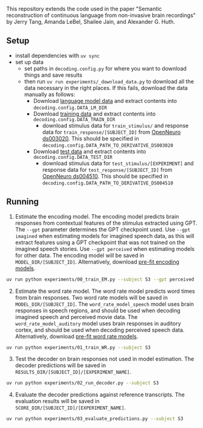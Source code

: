 This repository extends the code used in the paper "Semantic reconstruction of continuous language from non-invasive brain recordings" by Jerry Tang, Amanda LeBel, Shailee Jain, and Alexander G. Huth.  

## Setup
- install dependencies with `uv sync`
- set up data
  - set paths in `decoding.config.py` for where you want to download things and save results
  - then run `uv run experiments/_download_data.py` to download all the data necessary in the right places. If this fails, download the data manually as follows:
    - Download [language model data](https://utexas.box.com/shared/static/7ab8qm5e3i0vfsku0ee4dc6hzgeg7nyh.zip) and extract contents into `decoding.config.DATA_LM_DIR`
    - Download [training data](https://utexas.box.com/shared/static/3go1g4gcdar2cntjit2knz5jwr3mvxwe.zip) and extract contents into `decoding.config.DATA_TRAIN_DIR`
      - download stimulus data for `train_stimulus/` and response data for `train_response/[SUBJECT_ID]` from [OpenNeuro ds003020](https://openneuro.org/datasets/ds003020/). This should be specified in `decoding.config.DATA_PATH_TO_DERIVATIVE_DS003020`
    - Download [test data](https://utexas.box.com/shared/static/ae5u0t3sh4f46nvmrd3skniq0kk2t5uh.zip) and extract contents into `decoding.config.DATA_TEST_DIR`
      - download stimulus data for `test_stimulus/[EXPERIMENT]` and response data for `test_response/[SUBJECT_ID]` from [OpenNeuro ds004510](https://openneuro.org/datasets/ds004510/). This should be specified in `decoding.config.DATA_PATH_TO_DERIVATIVE_DS004510`

## Running
1. Estimate the encoding model. The encoding model predicts brain responses from contextual features of the stimulus extracted using GPT. The `--gpt` parameter determines the GPT checkpoint used. Use `--gpt imagined` when estimating models for imagined speech data, as this will extract features using a GPT checkpoint that was not trained on the imagined speech stories. Use `--gpt perceived` when estimating models for other data. The encoding model will be saved in `MODEL_DIR/[SUBJECT_ID]`. Alternatively, download [pre-fit encoding models](https://utexas.box.com/s/ri13t06iwpkyk17h8tfk0dtyva7qtqlz).

```bash
uv run python experiments/00_train_EM.py --subject S3 --gpt perceived
```

2. Estimate the word rate model. The word rate model predicts word times from brain responses. Two word rate models will be saved in `MODEL_DIR/[SUBJECT_ID]`. The `word_rate_model_speech` model uses brain responses in speech regions, and should be used when decoding imagined speech and perceived movie data. The `word_rate_model_auditory` model uses brain responses in auditory cortex, and should be used when decoding perceived speech data. Alternatively, download [pre-fit word rate models](https://utexas.box.com/s/ri13t06iwpkyk17h8tfk0dtyva7qtqlz).

```bash
uv run python experiments/01_train_WR.py --subject S3
```

3. Test the decoder on brain responses not used in model estimation. The decoder predictions will be saved in `RESULTS_DIR/[SUBJECT_ID]/[EXPERIMENT_NAME]`.

```bash
uv run python experiments/02_run_decoder.py --subject S3
```

4. Evaluate the decoder predictions against reference transcripts. The evaluation results will be saved in `SCORE_DIR/[SUBJECT_ID]/[EXPERIMENT_NAME]`.

```bash
uv run python experiments/03_evaluate_predictions.py --subject S3
```